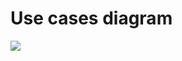# Use cases diagram

![](https://www.plantuml.com/plantuml/png/fPBVRjKm3CRlprFu4Yxs2cZbY4r20atm15xgDjRofqfSq07nxhWjD2FBgP1sLId-VP_jhxxDWabcxqwE1W69a7Yq0ZqdCi8ndD18JD3rdiDfGlE48q5di2VFvXpdbEdd2ROwtDoyWpVdH2Wry_PVveEsVNIShMB2t-WOghpWZXJzjKzpXvxT1Qenlj38MIZzALVUNT_3sRBhbvNnElE0YO8SGJdp6E0zXgVEc3Z_XJTX6-vcZPH_e5WD-FFi7objek9IAyyMmxvgnTKpVwB5CLkUO8Yf35uYsr9dkHfQ0RGYbY1VzDctB3P9mkLOQhkFaSCENlsxwDVOuW0OchRFsseGIJ_jcyDdSiyY60p1aABVtn_mebr9_uxaQg1x2fGMbrHfcwxVMUoQZAwmpbuOGpozSFzA0kZS2qobxGQPGlzQZmbPFTf9bIkfjz8MwsR3SZPCURy1OsDq_vzQtQ6TMw6Eask0Ac-tEKolyDijrIxRwtsAyzG8i2nS522n6LXhikMMRtMusRlV)
